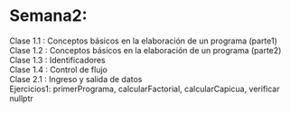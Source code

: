 # Semana2:
Clase 1.1  : Conceptos básicos en la elaboración de un programa (parte1) <br/>
Clase 1.2  : Conceptos básicos en la elaboración de un programa (parte2) <br/>
Clase 1.3  : Identificadores <br/>
Clase 1.4  : Control de flujo <br/>
Clase 2.1 : Ingreso y salida de datos <br/>
Ejercicios1: primerPrograma, calcularFactorial, calcularCapicua, verificar nullptr <br/>
